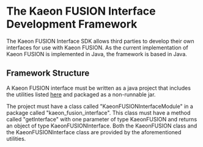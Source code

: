 # The Kaeon FUSION Interface Development Framework

The Kaeon FUSION Interface SDK allows third parties to develop their own interfaces for use with Kaeon FUSION.
As the current implementation of Kaeon FUSION is implemented in Java,
the framework is based in Java.

## Framework Structure

A Kaeon FUSION interface must be written as a java project that includes the utilities listed [here](https://github.com/Gallery-of-Kaeon/Kaeon-FUSION/tree/master/Kaeon%20FUSION/API/Interface%20Development%20Framework/Dependencies) and packaged as a non-runnable jar.

The project must have a class called "KaeonFUSIONInterfaceModule" in a package called "kaeon_fusion_interface".
This class must have a method called "getInterface" with one parameter of type KaeonFUSION and returns an object of type KaeonFUSIONInterface.
Both the KaeonFUSION class and the KaeonFUSIONInterface class are provided by the aforementioned utilities.
